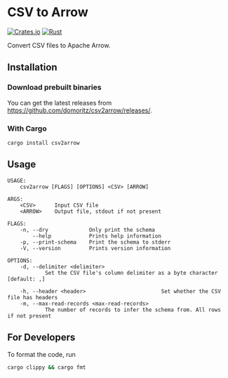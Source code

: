 # CSV to Arrow

[![Crates.io](https://img.shields.io/crates/v/csv2arrow.svg)](https://crates.io/crates/csv2arrow)
[![Rust](https://github.com/domoritz/csv2arrow/actions/workflows/rust.yml/badge.svg)](https://github.com/domoritz/csv2arrow/actions/workflows/rust.yml)

Convert CSV files to Apache Arrow.

## Installation

### Download prebuilt binaries

You can get the latest releases from https://github.com/domoritz/csv2arrow/releases/.

### With Cargo

```
cargo install csv2arrow
```

## Usage

```
USAGE:
    csv2arrow [FLAGS] [OPTIONS] <CSV> [ARROW]

ARGS:
    <CSV>      Input CSV file
    <ARROW>    Output file, stdout if not present

FLAGS:
    -n, --dry             Only print the schema
        --help            Prints help information
    -p, --print-schema    Print the schema to stderr
    -V, --version         Prints version information

OPTIONS:
    -d, --delimiter <delimiter>
            Set the CSV file's column delimiter as a byte character [default: ,]

    -h, --header <header>                        Set whether the CSV file has headers
    -m, --max-read-records <max-read-records>
            The number of records to infer the schema from. All rows if not present
```

## For Developers

To format the code, run

```bash
cargo clippy && cargo fmt
```
